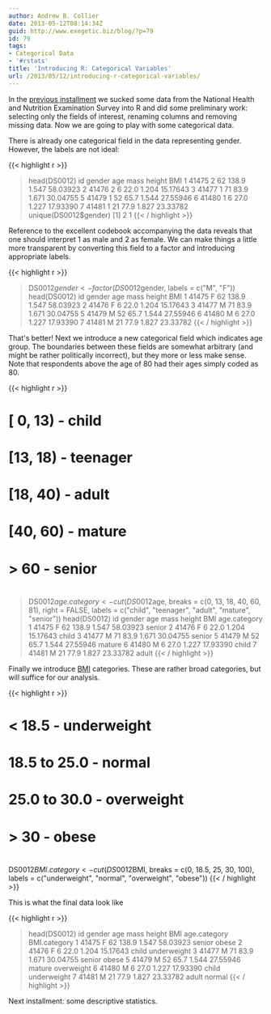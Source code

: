 ```yaml
---
author: Andrew B. Collier
date: 2013-05-12T08:14:34Z
guid: http://www.exegetic.biz/blog/?p=79
id: 79
tags:
- Categorical Data
- '#rstats'
title: 'Introducing R: Categorical Variables'
url: /2013/05/12/introducing-r-categorical-variables/
---
```


In the [previous installment](http://www.exegetic.biz/blog/2013/05/introducing-r-loading-data/) we sucked some data from the National Health and Nutrition Examination Survey into R and did some preliminary work: selecting only the fields of interest, renaming columns and removing missing data. Now we are going to play with some categorical data.

There is already one categorical field in the data representing gender. However, the labels are not ideal:

{{< highlight r >}}
> head(DS0012)
     id gender age  mass height      BMI
1 41475      2  62 138.9  1.547 58.03923
2 41476      2   6  22.0  1.204 15.17643
3 41477      1  71  83.9  1.671 30.04755
5 41479      1  52  65.7  1.544 27.55946
6 41480      1   6  27.0  1.227 17.93390
7 41481      1  21  77.9  1.827 23.33782
> unique(DS0012$gender)
[1] 2 1
{{< / highlight >}}

Reference to the excellent codebook accompanying the data reveals that one should interpret 1 as male and 2 as female. We can make things a little more transparent by converting this field to a factor and introducing appropriate labels.

{{< highlight r >}}
> DS0012$gender <- factor(DS0012$gender, labels = c("M", "F"))
> head(DS0012)
     id gender age  mass height      BMI
1 41475      F  62 138.9  1.547 58.03923
2 41476      F   6  22.0  1.204 15.17643
3 41477      M  71  83.9  1.671 30.04755
5 41479      M  52  65.7  1.544 27.55946
6 41480      M   6  27.0  1.227 17.93390
7 41481      M  21  77.9  1.827 23.33782
{{< / highlight >}}

That's better! Next we introduce a new categorical field which indicates age group. The boundaries between these fields are somewhat arbitrary (and might be rather politically incorrect), but they more or less make sense. Note that respondents above the age of 80 had their ages simply coded as 80.

{{< highlight r >}}
# [ 0, 13) - child
# [13, 18) - teenager
# [18, 40) - adult
# [40, 60) - mature
# > 60 - senior
#
> DS0012$age.category <- cut(DS0012$age, breaks = c(0, 13, 18, 40, 60, 81), right = FALSE,
                             labels = c("child", "teenager", "adult", "mature", "senior"))
> head(DS0012)
     id gender age  mass height      BMI age.category
1 41475      F  62 138.9  1.547 58.03923       senior
2 41476      F   6  22.0  1.204 15.17643        child
3 41477      M  71  83.9  1.671 30.04755       senior
5 41479      M  52  65.7  1.544 27.55946       mature
6 41480      M   6  27.0  1.227 17.93390        child
7 41481      M  21  77.9  1.827 23.33782        adult
{{< / highlight >}}

Finally we introduce [BMI](http://en.wikipedia.org/wiki/Body_mass_index) categories. These are rather broad categories, but will suffice for our analysis.

{{< highlight r >}}
# < 18.5 - underweight
# 18.5 to 25.0 - normal
# 25.0 to 30.0 - overweight
# > 30 - obese
#
DS0012$BMI.category <- cut(DS0012$BMI, breaks = c(0, 18.5, 25, 30, 100),
labels = c("underweight", "normal", "overweight", "obese"))
{{< / highlight >}}

This is what the final data look like

{{< highlight r >}}
> head(DS0012)
     id gender age  mass height      BMI age.category BMI.category
1 41475      F  62 138.9  1.547 58.03923       senior        obese
2 41476      F   6  22.0  1.204 15.17643        child  underweight
3 41477      M  71  83.9  1.671 30.04755       senior        obese
5 41479      M  52  65.7  1.544 27.55946       mature   overweight
6 41480      M   6  27.0  1.227 17.93390        child  underweight
7 41481      M  21  77.9  1.827 23.33782        adult       normal
{{< / highlight >}}

Next installment: some descriptive statistics.
